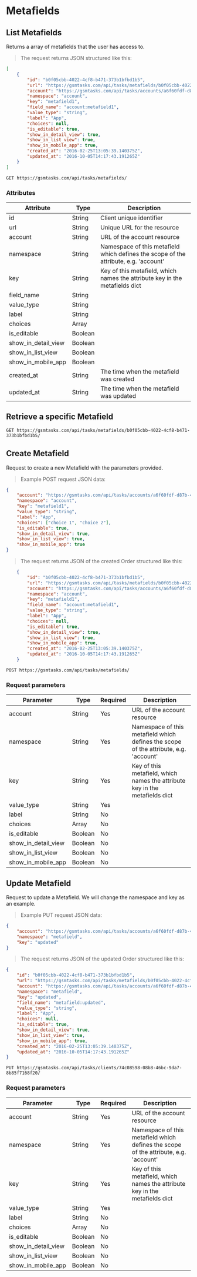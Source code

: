 # Metafields

## List Metafields

Returns a array of metafields that the user has access to.

> The request returns JSON structured like this:

```json
[
    {
        "id": "b0f05cbb-4022-4cf8-b471-373b1bfbd1b5",
        "url": "https://gsmtasks.com/api/tasks/metafields/b0f05cbb-4022-4cf8-b471-373b1bfbd1b5/",
        "account": "https://gsmtasks.com/api/tasks/accounts/a6f60fdf-d87b-4c5d-b5ec-67a90cd16236/",
        "namespace": "account",
        "key": "metafield1",
        "field_name": "account:metafield1",
        "value_type": "string",
        "label": "App",
        "choices": null,
        "is_editable": true,
        "show_in_detail_view": true,
        "show_in_list_view": true,
        "show_in_mobile_app": true,
        "created_at": "2016-02-25T13:05:39.140375Z",
        "updated_at": "2016-10-05T14:17:43.191265Z"
    }
]
```

`GET https://gsmtasks.com/api/tasks/metafields/`

### Attributes

Attribute           | Type   | Description
------------------- | ------ | -----------
id                  | String | Client unique identifier
url                 | String | Unique URL for the resource
account             | String | URL of the account resource
namespace           | String | Namespace of this metafield which defines the scope of the attribute, e.g. 'account'
key                 | String | Key of this metafield, which names the attribute key in the metafields dict
field_name          | String | 
value_type          | String | 
label               | String | 
choices             | Array  | 
is_editable         | Boolean| 
show_in_detail_view | Boolean| 
show_in_list_view   | Boolean| 
show_in_mobile_app  | Boolean| 
created_at          | String | The time when the metafield was created
updated_at          | String | The time when the metafield was updated

## Retrieve a specific Metafield

`GET https://gsmtasks.com/api/tasks/metafields/b0f05cbb-4022-4cf8-b471-373b1bfbd1b5/`

## Create Metafield

Request to create a new Metafield with the parameters provided.

> Example POST request JSON data:

```json
{
    "account": "https://gsmtasks.com/api/tasks/accounts/a6f60fdf-d87b-4c5d-b5ec-67a90cd16236/",
    "namespace": "account",
    "key": "metafield1",
    "value_type": "string",
    "label": "App",
    "choices": ["choice 1", "choice 2"],
    "is_editable": true,
    "show_in_detail_view": true,
    "show_in_list_view": true,
    "show_in_mobile_app": true
}
```

> The request returns JSON of the created Order structured like this:

```json
    {
        "id": "b0f05cbb-4022-4cf8-b471-373b1bfbd1b5",
        "url": "https://gsmtasks.com/api/tasks/metafields/b0f05cbb-4022-4cf8-b471-373b1bfbd1b5/",
        "account": "https://gsmtasks.com/api/tasks/accounts/a6f60fdf-d87b-4c5d-b5ec-67a90cd16236/",
        "namespace": "account",
        "key": "metafield1",
        "field_name": "account:metafield1",
        "value_type": "string",
        "label": "App",
        "choices": null,
        "is_editable": true,
        "show_in_detail_view": true,
        "show_in_list_view": true,
        "show_in_mobile_app": true,
        "created_at": "2016-02-25T13:05:39.140375Z",
        "updated_at": "2016-10-05T14:17:43.191265Z"
    }
```

`POST https://gsmtasks.com/api/tasks/metafields/`

### Request parameters

Parameter             | Type   | Required | Description
--------------------- | ------ | -------  | -----------
account               | String | Yes      | URL of the account resource
namespace             | String | Yes      | Namespace of this metafield which defines the scope of the attribute, e.g. 'account'
key                   | String | Yes      | Key of this metafield, which names the attribute key in the metafields dict
value_type            | String | Yes      |
label                 | String | No       |
choices               | Array  | No       |
is_editable           | Boolean| No       |
show_in_detail_view   | Boolean| No       |
show_in_list_view     | Boolean| No       |
show_in_mobile_app    | Boolean| No       |

## Update Metafield

Request to update a Metafield. We will change the namespace and key as an example.

> Example PUT request JSON data:

```json
{
    "account": "https://gsmtasks.com/api/tasks/accounts/a6f60fdf-d87b-4c5d-b5ec-67a90cd16236/",
    "namespace": "metafield",
    "key": "updated"
}
```

> The request returns JSON of the updated Order structured like this:

```json
{
    "id": "b0f05cbb-4022-4cf8-b471-373b1bfbd1b5",
    "url": "https://gsmtasks.com/api/tasks/metafields/b0f05cbb-4022-4cf8-b471-373b1bfbd1b5/",
    "account": "https://gsmtasks.com/api/tasks/accounts/a6f60fdf-d87b-4c5d-b5ec-67a90cd16236/",
    "namespace": "metafield",
    "key": "updated",
    "field_name": "metafield:updated",
    "value_type": "string",
    "label": "App",
    "choices": null,
    "is_editable": true,
    "show_in_detail_view": true,
    "show_in_list_view": true,
    "show_in_mobile_app": true,
    "created_at": "2016-02-25T13:05:39.140375Z",
    "updated_at": "2016-10-05T14:17:43.191265Z"
}
```

`PUT https://gsmtasks.com/api/tasks/clients/74c08598-08b8-46bc-9da7-8b85f7168f20/`

### Request parameters

Parameter             | Type   | Required | Description
--------------------- | ------ | -------  | -----------
account               | String | Yes      | URL of the account resource
namespace             | String | Yes      | Namespace of this metafield which defines the scope of the attribute, e.g. 'account'
key                   | String | Yes      | Key of this metafield, which names the attribute key in the metafields dict
value_type            | String | Yes      |
label                 | String | No       |
choices               | Array  | No       |
is_editable           | Boolean| No       |
show_in_detail_view   | Boolean| No       |
show_in_list_view     | Boolean| No       |
show_in_mobile_app    | Boolean| No       |
